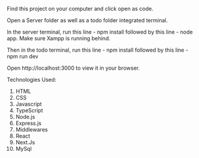 Find this project on your computer and click open as code.

Open a Server folder as well as a todo folder integrated terminal.

In the server terminal, run this line - npm install followed by this line - node app. Make sure Xampp is running behind.

Then in the todo terminal, run this line - npm install followed by this line - npm run dev

Open http://localhost:3000 to view it in your browser.


Technologies Used:
1. HTML
2. CSS
3. Javascript
4. TypeScript
5. Node.js
6. Express.js
7. Middlewares 
8. React
9. Next.Js
10. MySql
